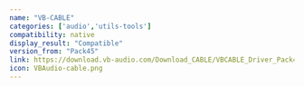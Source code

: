 ```yaml
---
name: "VB-CABLE"
categories: ['audio','utils-tools']
compatibility: native
display_result: "Compatible"
version_from: "Pack45"
link: https://download.vb-audio.com/Download_CABLE/VBCABLE_Driver_Pack45.zip
icon: VBAudio-cable.png
---
```

